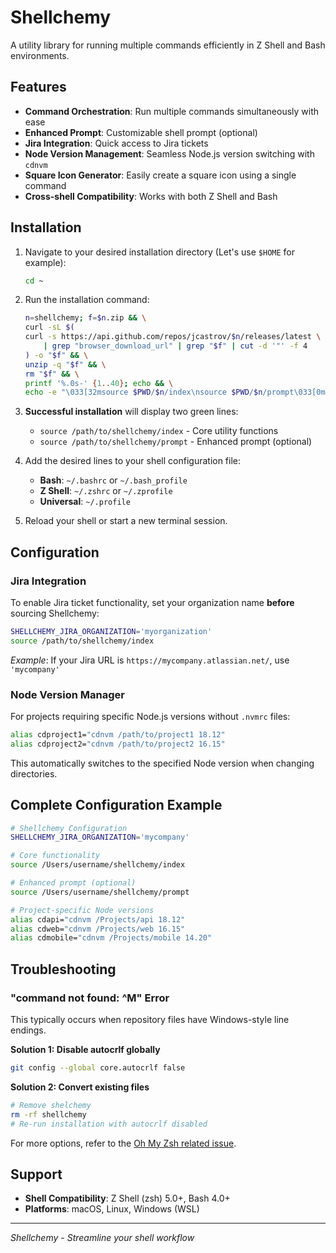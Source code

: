 # Shellchemy

A utility library for running multiple commands efficiently in Z Shell and Bash environments.

## Features

- **Command Orchestration**: Run multiple commands simultaneously with ease
- **Enhanced Prompt**: Customizable shell prompt (optional)
- **Jira Integration**: Quick access to Jira tickets
- **Node Version Management**: Seamless Node.js version switching with `cdnvm`
- **Square Icon Generator**: Easily create a square icon using a single command
- **Cross-shell Compatibility**: Works with both Z Shell and Bash

## Installation

1. Navigate to your desired installation directory (Let's use `$HOME` for example):
   ```bash
   cd ~
   ```

2. Run the installation command:
   ```bash
   n=shellchemy; f=$n.zip && \
   curl -sL $(
   curl -s https://api.github.com/repos/jcastrov/$n/releases/latest \
       | grep "browser_download_url" | grep "$f" | cut -d '"' -f 4
   ) -o "$f" && \
   unzip -q "$f" && \
   rm "$f" && \
   printf '%.0s-' {1..40}; echo && \
   echo -e "\033[32msource $PWD/$n/index\nsource $PWD/$n/prompt\033[0m"
   ```

3. **Successful installation** will display two green lines:
   - `source /path/to/shellchemy/index` - Core utility functions
   - `source /path/to/shellchemy/prompt` - Enhanced prompt (optional)

4. Add the desired lines to your shell configuration file:
   - **Bash**: `~/.bashrc` or `~/.bash_profile`
   - **Z Shell**: `~/.zshrc` or `~/.zprofile`
   - **Universal**: `~/.profile`

5. Reload your shell or start a new terminal session.

## Configuration

### Jira Integration

To enable Jira ticket functionality, set your organization name **before** sourcing Shellchemy:

```bash
SHELLCHEMY_JIRA_ORGANIZATION='myorganization'
source /path/to/shellchemy/index
```

*Example*: If your Jira URL is `https://mycompany.atlassian.net/`, use `'mycompany'`

### Node Version Manager

For projects requiring specific Node.js versions without `.nvmrc` files:

```bash
alias cdproject1="cdnvm /path/to/project1 18.12"
alias cdproject2="cdnvm /path/to/project2 16.15"
```

This automatically switches to the specified Node version when changing directories.

## Complete Configuration Example

```bash
# Shellchemy Configuration
SHELLCHEMY_JIRA_ORGANIZATION='mycompany'

# Core functionality
source /Users/username/shellchemy/index

# Enhanced prompt (optional)
source /Users/username/shellchemy/prompt

# Project-specific Node versions
alias cdapi="cdnvm /Projects/api 18.12"
alias cdweb="cdnvm /Projects/web 16.15"
alias cdmobile="cdnvm /Projects/mobile 14.20"
```

## Troubleshooting

### "command not found: ^M" Error

This typically occurs when repository files have Windows-style line endings.

**Solution 1: Disable autocrlf globally**
```bash
git config --global core.autocrlf false
```

**Solution 2: Convert existing files**
```bash
# Remove shelchemy
rm -rf shellchemy
# Re-run installation with autocrlf disabled
```

For more options, refer to the [Oh My Zsh related issue](https://github.com/ohmyzsh/ohmyzsh/issues/1363).

## Support

- **Shell Compatibility**: Z Shell (zsh) 5.0+, Bash 4.0+
- **Platforms**: macOS, Linux, Windows (WSL)

---

*Shellchemy - Streamline your shell workflow*